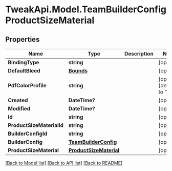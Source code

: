 # TweakApi.Model.TeamBuilderConfigProductSizeMaterial
## Properties

Name | Type | Description | Notes
------------ | ------------- | ------------- | -------------
**BindingType** | **string** |  | [optional] 
**DefaultBleed** | [**Bounds**](Bounds.md) |  | [optional] 
**PdfColorProfile** | **string** |  | [optional] [default to ""]
**Created** | **DateTime?** |  | [optional] 
**Modified** | **DateTime?** |  | [optional] 
**Id** | **string** |  | [optional] 
**ProductSizeMaterialId** | **string** |  | [optional] 
**BuilderConfigId** | **string** |  | [optional] 
**BuilderConfig** | [**TeamBuilderConfig**](TeamBuilderConfig.md) |  | [optional] 
**ProductSizeMaterial** | [**ProductSizeMaterial**](ProductSizeMaterial.md) |  | [optional] 

[[Back to Model list]](../README.md#documentation-for-models) [[Back to API list]](../README.md#documentation-for-api-endpoints) [[Back to README]](../README.md)

